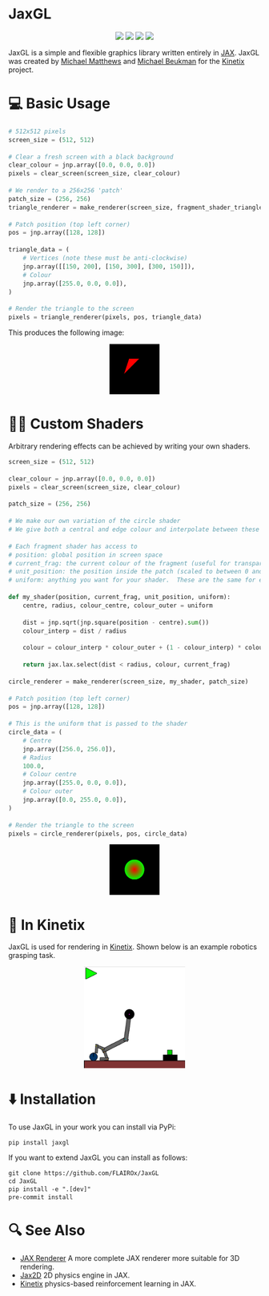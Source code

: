 # JaxGL
<p align="center">
        <a href= "https://pypi.org/project/jaxgl/">
        <img src="https://img.shields.io/badge/python-3.10%20%7C%203.11%20%7C%203.12-blue" /></a>
        <a href= "https://pypi.org/project/jaxgl/">
        <img src="https://img.shields.io/badge/pypi-1.0.0-green" /></a>
       <a href= "https://github.com/MichaelTMatthews/Craftax/blob/main/LICENSE">
        <img src="https://img.shields.io/badge/License-MIT-yellow" /></a>
       <a href= "https://github.com/psf/black">
        <img src="https://img.shields.io/badge/code%20style-black-000000.svg" /></a>
</p>

JaxGL is a simple and flexible graphics library written entirely in <a href="https://github.com/google/jax">JAX</a>.  JaxGL was created by [Michael Matthews](https://github.com/MichaelTMatthews) and [Michael Beukman](https://github.com/Michael-Beukman) for the [Kinetix](https://github.com/FLAIROx/Kinetix) project.

# 💻 Basic Usage
```python
# 512x512 pixels
screen_size = (512, 512)

# Clear a fresh screen with a black background
clear_colour = jnp.array([0.0, 0.0, 0.0])
pixels = clear_screen(screen_size, clear_colour)

# We render to a 256x256 'patch'
patch_size = (256, 256)
triangle_renderer = make_renderer(screen_size, fragment_shader_triangle, patch_size)

# Patch position (top left corner)
pos = jnp.array([128, 128])

triangle_data = (
    # Vertices (note these must be anti-clockwise)
    jnp.array([[150, 200], [150, 300], [300, 150]]),
    # Colour
    jnp.array([255.0, 0.0, 0.0]),
)

# Render the triangle to the screen
pixels = triangle_renderer(pixels, pos, triangle_data)
```

This produces the following image:

<p align="center">
 <img width="20%" src="images/simple_render.png" />
</p>

# 👨‍💻 Custom Shaders
Arbitrary rendering effects can be achieved by writing your own shaders.
```python
screen_size = (512, 512)

clear_colour = jnp.array([0.0, 0.0, 0.0])
pixels = clear_screen(screen_size, clear_colour)

patch_size = (256, 256)

# We make our own variation of the circle shader
# We give both a central and edge colour and interpolate between these

# Each fragment shader has access to
# position: global position in screen space
# current_frag: the current colour of the fragment (useful for transparency)
# unit_position: the position inside the patch (scaled to between 0 and 1)
# uniform: anything you want for your shader.  These are the same for every fragment.

def my_shader(position, current_frag, unit_position, uniform):
    centre, radius, colour_centre, colour_outer = uniform

    dist = jnp.sqrt(jnp.square(position - centre).sum())
    colour_interp = dist / radius

    colour = colour_interp * colour_outer + (1 - colour_interp) * colour_centre

    return jax.lax.select(dist < radius, colour, current_frag)

circle_renderer = make_renderer(screen_size, my_shader, patch_size)

# Patch position (top left corner)
pos = jnp.array([128, 128])

# This is the uniform that is passed to the shader
circle_data = (
    # Centre
    jnp.array([256.0, 256.0]),
    # Radius
    100.0,
    # Colour centre
    jnp.array([255.0, 0.0, 0.0]),
    # Colour outer
    jnp.array([0.0, 255.0, 0.0]),
)

# Render the triangle to the screen
pixels = circle_renderer(pixels, pos, circle_data)
```

<p align="center">
 <img width="20%" src="images/custom_shader.png" />
</p>

# 🔄 In Kinetix
JaxGL is used for rendering in [Kinetix](https://github.com/FLAIROx/Kinetix). Shown below is an example robotics grasping task.
<p align="center">
 <img width="40%" src="images/kinetix.png" />
</p>

# ⬇️ Installation
To use JaxGL in your work you can install via PyPi:
```commandline
pip install jaxgl
```

If you want to extend JaxGL you can install as follows:
```commandline
git clone https://github.com/FLAIROx/JaxGL
cd JaxGL
pip install -e ".[dev]"
pre-commit install
```

# 🔍 See Also
- [JAX Renderer](https://github.com/JoeyTeng/jaxrenderer) A more complete JAX renderer more suitable for 3D rendering.
- [Jax2D](https://github.com/MichaelTMatthews/Jax2D) 2D physics engine in JAX.
- [Kinetix](https://github.com/FLAIROx/Kinetix) physics-based reinforcement learning in JAX.
